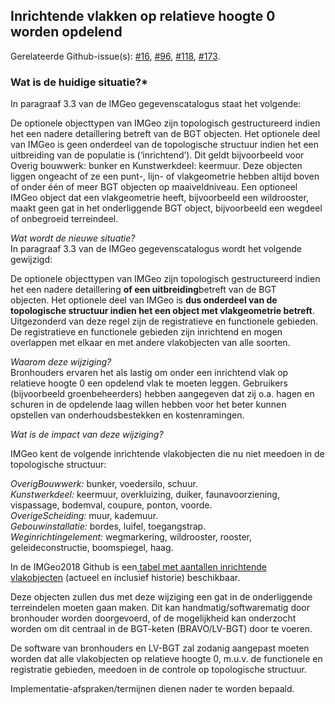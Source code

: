 Inrichtende vlakken op relatieve hoogte 0 worden opdelend  
---------------------------------------------------------
  
Gerelateerde Github-issue(s): [\#16](https://github.com/Geonovum/IMGeo2018/issues/16), [\#96](https://github.com/Geonovum/IMGeo2018/issues/96), [\#118](https://github.com/Geonovum/IMGeo2018/issues/118), [\#173](https://github.com/Geonovum/IMGeo2018/issues/173).  
  
### Wat is de huidige situatie?*  
In paragraaf 3.3 van de IMGeo gegevenscatalogus staat het volgende:  
  
De optionele objecttypen van IMGeo zijn topologisch gestructureerd indien het
een nadere detaillering betreft van de BGT objecten. Het optionele deel van
IMGeo is geen onderdeel van de topologische structuur indien het een uitbreiding
van de populatie is (‘inrichtend’). Dit geldt bijvoorbeeld voor Overig bouwwerk:
bunker en Kunstwerkdeel: keermuur. Deze objecten liggen ongeacht of ze een
punt-, lijn- of vlakgeometrie hebben altijd boven of onder één of meer BGT
objecten op maaiveldniveau. Een optioneel IMGeo object dat een vlakgeometrie
heeft, bijvoorbeeld een wildrooster, maakt geen gat in het onderliggende BGT
object, bijvoorbeeld een wegdeel of onbegroeid terreindeel.  
  
*Wat wordt de nieuwe situatie?*  
In paragraaf 3.3 van de IMGeo gegevenscatalogus wordt het volgende gewijzigd:  
  
De optionele objecttypen van IMGeo zijn topologisch gestructureerd indien het
een nadere detaillering **of een uitbreiding**betreft van de BGT objecten. Het
optionele deel van IMGeo is **dus onderdeel van de topologische structuur indien
het een object met vlakgeometrie betreft**. Uitgezonderd van deze regel zijn de
registratieve en functionele gebieden. De registratieve en functionele gebieden
zijn inrichtend en mogen overlappen met elkaar en met andere vlakobjecten van
alle soorten.  
  
*Waarom deze wijziging?*  
Bronhouders ervaren het als lastig om onder een inrichtend vlak op relatieve
hoogte 0 een opdelend vlak te moeten leggen. Gebruikers (bijvoorbeeld
groenbeheerders) hebben aangegeven dat zij o.a. hagen en schuren in de opdelende
laag willen hebben voor het beter kunnen opstellen van onderhoudsbestekken en
kostenramingen.  
  
*Wat is de impact van deze wijziging?*  
  
IMGeo kent de volgende inrichtende vlakobjecten die nu niet meedoen in de
topologische structuur:  
  
*OverigBouwwerk:* bunker, voedersilo, schuur.  
*Kunstwerkdeel:* keermuur, overkluizing, duiker, faunavoorziening, vispassage,
bodemval, coupure, ponton, voorde.  
*OverigeScheiding:* muur, kademuur.  
*Gebouwinstallatie:* bordes, luifel, toegangstrap.  
*Weginrichtingelement:* wegmarkering, wildrooster, rooster, geleideconstructie,
boomspiegel, haag.  
  
In de IMGeo2018 Github is een[ tabel met aantallen inrichtende
vlakobjecten](https://github.com/Geonovum/IMGeo2018/blob/master/issues/tabel_inrichtende_vlakobjecten.md) (actueel
en inclusief historie) beschikbaar.  
  
Deze objecten zullen dus met deze wijziging een gat in de onderliggende
terreindelen moeten gaan maken. Dit kan handmatig/softwarematig door bronhouder
worden doorgevoerd, of de mogelijkheid kan onderzocht worden om dit centraal in
de BGT-keten (BRAVO/LV-BGT) door te voeren.  
  
De software van bronhouders en LV-BGT zal zodanig aangepast moeten worden dat
alle vlakobjecten op relatieve hoogte 0, m.u.v. de functionele en registratie
gebieden, meedoen in de controle op topologische structuur.  
  
Implementatie-afspraken/termijnen dienen nader te worden bepaald.
